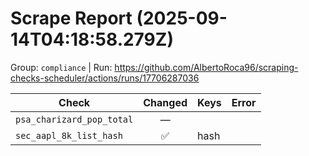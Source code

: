 # Scrape Report (2025-09-14T04:18:58.279Z)

Group: `compliance`  |  Run: https://github.com/AlbertoRoca96/scraping-checks-scheduler/actions/runs/17706287036

| Check | Changed | Keys | Error |
|---|:---:|:--|:--|
| `psa_charizard_pop_total` | — |  |  |
| `sec_aapl_8k_list_hash` | ✅ | hash |  |
